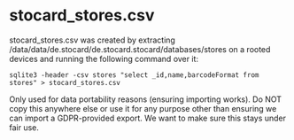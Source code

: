 # stocard_stores.csv

stocard_stores.csv was created by extracting /data/data/de.stocard/de.stocard.stocard/databases/stores on a rooted devices and running the following command over it:

    sqlite3 -header -csv stores "select _id,name,barcodeFormat from stores" > stocard_stores.csv

Only used for data portability reasons (ensuring importing works). Do NOT copy this anywhere else or use it for any purpose other than ensuring we can import a GDPR-provided export. We want to make sure this stays under fair use.
